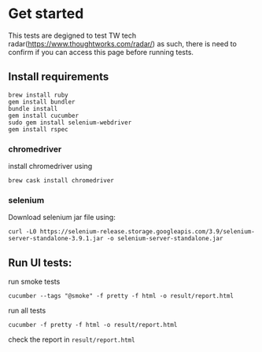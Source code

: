 # Get started
This tests are degigned to test TW tech radar(https://www.thoughtworks.com/radar/) as such, there is need to confirm if you can access this page before running tests.

## Install requirements
```
brew install ruby
gem install bundler
bundle install
gem install cucumber
sudo gem install selenium-webdriver
gem install rspec
```

### chromedriver
install chromedriver using
```
brew cask install chromedriver
```

### selenium
Download selenium jar file using:
```
curl -L0 https://selenium-release.storage.googleapis.com/3.9/selenium-server-standalone-3.9.1.jar -o selenium-server-standalone.jar
```

## Run UI tests:
run smoke tests
```
cucumber --tags "@smoke" -f pretty -f html -o result/report.html   
```
run all tests
```
cucumber -f pretty -f html -o result/report.html   
```

check the report in ```result/report.html```
